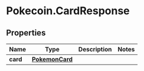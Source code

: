 # Pokecoin.CardResponse

## Properties

Name | Type | Description | Notes
------------ | ------------- | ------------- | -------------
**card** | [**PokemonCard**](PokemonCard.md) |  | 


